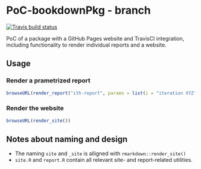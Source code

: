# PoC-bookdownPkg - branch

<!-- badges: start -->
[![Travis build status](https://travis-ci.org/miraisolutions/PoCbookdownPkg.svg?branch=master)](https://travis-ci.org/miraisolutions/PoCbookdownPkg)
<!-- badges: end -->

PoC of a package with a GitHub Pages website and TravisCI integration, including
functionality to render individual reports and a website.

## Usage
### Render a prametrized report

```r
browseURL(render_report("ith-report", params = list(i = "iteration XYZ")))
```

### Render the website

```r
browseURL(render_site())
```


## Notes about naming and design

* The naming `site` and `_site` is alligned with `rmarkdown::render_site()`
* `site.R` and `report.R` contain all relevant site- and report-related utilities.
